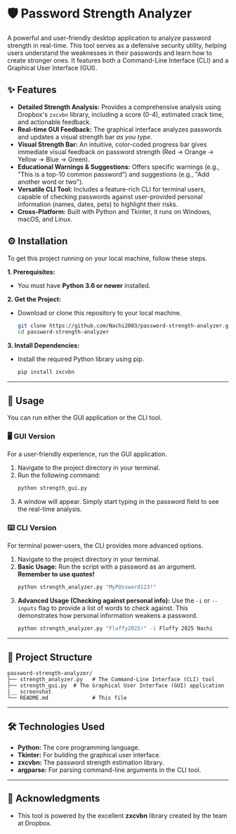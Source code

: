 # 🛡️ Password Strength Analyzer

A powerful and user-friendly desktop application to analyze password strength in real-time. This tool serves as a defensive security utility, helping users understand the weaknesses in their passwords and learn how to create stronger ones. It features both a Command-Line Interface (CLI) and a Graphical User Interface (GUI).

## ✨ Features

  * **Detailed Strength Analysis:** Provides a comprehensive analysis using Dropbox's `zxcvbn` library, including a score (0-4), estimated crack time, and actionable feedback.
  * **Real-time GUI Feedback:** The graphical interface analyzes passwords and updates a visual strength bar *as you type*.
  * **Visual Strength Bar:** An intuitive, color-coded progress bar gives immediate visual feedback on password strength (Red $\rightarrow$ Orange $\rightarrow$ Yellow $\rightarrow$ Blue $\rightarrow$ Green).
  * **Educational Warnings & Suggestions:** Offers specific warnings (e.g., "This is a top-10 common password") and suggestions (e.g., "Add another word or two").
  * **Versatile CLI Tool:** Includes a feature-rich CLI for terminal users, capable of checking passwords against user-provided personal information (names, dates, pets) to highlight their risks.
  * **Cross-Platform:** Built with Python and Tkinter, it runs on Windows, macOS, and Linux.

## ⚙️ Installation

To get this project running on your local machine, follow these steps.

**1. Prerequisites:**

  * You must have **Python 3.6 or newer** installed.

**2. Get the Project:**

  * Download or clone this repository to your local machine.
    ```bash
    git clone https://github.com/Nachi2003/password-strength-analyzer.git
    cd password-strength-analyzer
    ```

**3. Install Dependencies:**

  * Install the required Python library using pip.
    ```bash
    pip install zxcvbn
    ```

-----

## 🚀 Usage

You can run either the GUI application or the CLI tool.

### 🖥️ GUI Version

For a user-friendly experience, run the GUI application.

1.  Navigate to the project directory in your terminal.
2.  Run the following command:
    ```bash
    python strength_gui.py
    ```
3.  A window will appear. Simply start typing in the password field to see the real-time analysis.

### ⌨️ CLI Version

For terminal power-users, the CLI provides more advanced options.

1.  Navigate to the project directory in your terminal.
2.  **Basic Usage:** Run the script with a password as an argument. **Remember to use quotes\!**
    ```bash
    python strength_analyzer.py "MyP@ssword123!"
    ```
3.  **Advanced Usage (Checking against personal info):**
    Use the `-i` or `--inputs` flag to provide a list of words to check against. This demonstrates how personal information weakens a password.
    ```bash
    python strength_analyzer.py "Fluffy2025!" -i Fluffy 2025 Nachi
    ```

-----

## 📁 Project Structure

```
password-strength-analyzer/
├── strength_analyzer.py   # The Command-Line Interface (CLI) tool
├── strength_gui.py  # The Graphical User Interface (GUI) application
|__ screenshot    
└── README.md              # This file
```

-----

## 🛠️ Technologies Used

  * **Python:** The core programming language.
  * **Tkinter:** For building the graphical user interface.
  * **zxcvbn:** The password strength estimation library.
  * **argparse:** For parsing command-line arguments in the CLI tool.

-----

## 🙏 Acknowledgments

  * This tool is powered by the excellent **zxcvbn** library created by the team at Dropbox.
